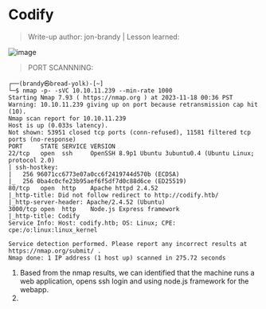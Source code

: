 # Codify
> Write-up author: jon-brandy | Lesson learned:

![image](https://github.com/jon-brandy/hackthebox/assets/70703371/ed060495-9bbf-4521-8586-e52f9f08aa52)

> PORT SCANNNING:

```
┌──(brandy㉿bread-yolk)-[~]
└─$ nmap -p- -sVC 10.10.11.239 --min-rate 1000
Starting Nmap 7.93 ( https://nmap.org ) at 2023-11-18 00:36 PST
Warning: 10.10.11.239 giving up on port because retransmission cap hit (10).
Nmap scan report for 10.10.11.239
Host is up (0.033s latency).
Not shown: 53951 closed tcp ports (conn-refused), 11581 filtered tcp ports (no-response)
PORT     STATE SERVICE VERSION
22/tcp   open  ssh     OpenSSH 8.9p1 Ubuntu 3ubuntu0.4 (Ubuntu Linux; protocol 2.0)
| ssh-hostkey: 
|   256 96071cc6773e07a0cc6f2419744d570b (ECDSA)
|_  256 0ba4c0cfe23b95aef6f5df7d0c88d6ce (ED25519)
80/tcp   open  http    Apache httpd 2.4.52
|_http-title: Did not follow redirect to http://codify.htb/
|_http-server-header: Apache/2.4.52 (Ubuntu)
3000/tcp open  http    Node.js Express framework
|_http-title: Codify
Service Info: Host: codify.htb; OS: Linux; CPE: cpe:/o:linux:linux_kernel

Service detection performed. Please report any incorrect results at https://nmap.org/submit/ .
Nmap done: 1 IP address (1 host up) scanned in 275.72 seconds
```

1. Based from the nmap results, we can identified that the machine runs a web application, opens ssh login and using node.js framework for the webapp.
2. 
